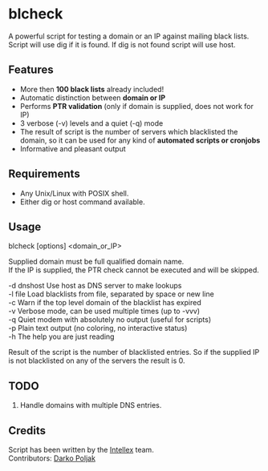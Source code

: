 # blcheck

A powerful script for testing a domain or an IP against mailing black lists.  
Script will use dig if it is found. If dig is not found script will use host.


Features
--------------------

* More then __100 black lists__ already included!
* Automatic distinction between __domain or IP__
* Performs __PTR validation__ (only if domain is supplied, does not work for IP)
* 3 verbose (-v) levels and a quiet (-q) mode
* The result of script is the number of servers which blacklisted the domain, so it can be used for any kind of __automated scripts or cronjobs__
* Informative and pleasant output


Requirements
--------------------

* Any Unix/Linux with POSIX shell.
* Either dig or host command available.


Usage
--------------------

blcheck [options] <domain\_or\_IP>

Supplied domain must be full qualified domain name.  
If the IP is supplied, the PTR check cannot be executed and will be skipped.

-d dnshost  Use host as DNS server to make lookups  
-l file     Load blacklists from file, separated by space or new line  
-c          Warn if the top level domain of the blacklist has expired  
-v          Verbose mode, can be used multiple times (up to -vvv)  
-q          Quiet modem with absolutely no output (useful for scripts)  
-p          Plain text output (no coloring, no interactive status)  
-h          The help you are just reading  

Result of the script is the number of blacklisted entries. So if the supplied
IP is not blacklisted on any of the servers the result is 0.


TODO
--------------------
1. Handle domains with multiple DNS entries.


Credits
--------------------
Script has been written by the [Intellex](http://intellex.rs/en) team.  
Contributors:
	[Darko Poljak](https://github.com/darko-poljak)



